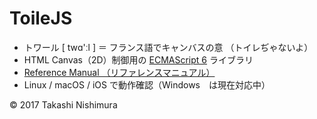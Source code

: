 # ToileJS

* トワール [ twɑ'ːl ] ＝ フランス語でキャンバスの意 （トイレぢゃないよ）
* HTML Canvas（2D）制御用の [ECMAScript 6](https://github.com/TakashiNishimura/HelloWorld/blob/master/ECMAScript6/ECMAScript6_reference.md) ライブラリ
* [Reference Manual （リファレンスマニュアル）](https://github.com/TakashiNishimura/toile.js/blob/master/doc/reference.md)
* Linux / macOS / iOS で動作確認（Windows　は現在対応中）

© 2017 Takashi Nishimura
